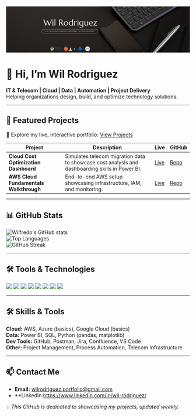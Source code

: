 ![Portfolio Banner](https://raw.githubusercontent.com/wilrodriguez-portfolio/wilrodriguez-portfolio/main/Black%20Minimalist%20Banner.wilrodriguezportfolio.png)

# 👋 Hi, I’m Wil Rodriguez  
**IT & Telecom | Cloud | Data | Automation | Project Delivery**  
Helping organizations design, build, and optimize technology solutions.

---

## 🚀 Featured Projects  
📌 Explore my live, interactive portfolio: [View Projects](#)

| Project | Description | Live | GitHub |
|---------|-------------|------|--------|
| **Cloud Cost Optimization Dashboard** | Simulates telecom migration data to showcase cost analysis and dashboarding skills in Power BI. | [Live](#) | [Repo](#) |
| **AWS Cloud Fundamentals Walkthrough** | End-to-end AWS setup showcasing infrastructure, IAM, and monitoring. | [Live](#) | [Repo](#) |

---

## 📊 GitHub Stats  
![Wilfredo's GitHub stats](https://github-readme-stats.vercel.app/api?username=wilrodriguez-portfolio&show_icons=true&theme=radical)  
![Top Languages](https://github-readme-stats.vercel.app/api/top-langs/?username=wilrodriguez-portfolio&layout=compact&theme=radical)  
![GitHub Streak](https://streak-stats.demolab.com?user=wilrodriguez-portfolio&theme=radical&border_radius=4.5)

---

## 🛠 Tools & Technologies  
<p align="left">
  <img src="https://img.shields.io/badge/AWS-232F3E?style=for-the-badge&logo=amazon-aws&logoColor=white" />
  <img src="https://img.shields.io/badge/Power%20BI-F2C811?style=for-the-badge&logo=Power%20BI&logoColor=black" />
  <img src="https://img.shields.io/badge/Postman-FF6C37?style=for-the-badge&logo=postman&logoColor=white" />
  <img src="https://img.shields.io/badge/Python-3776AB?style=for-the-badge&logo=python&logoColor=white" />
  <img src="https://img.shields.io/badge/SQL-003B57?style=for-the-badge&logo=postgresql&logoColor=white" />
  <img src="https://img.shields.io/badge/Linux-FCC624?style=for-the-badge&logo=linux&logoColor=black" />
  <img src="https://img.shields.io/badge/Jira-0052CC?style=for-the-badge&logo=jira&logoColor=white" />
  <img src="https://img.shields.io/badge/Confluence-172B4D?style=for-the-badge&logo=confluence&logoColor=white" />
</p>

---

## 🛠 Skills & Tools

**Cloud:** AWS, Azure (basics), Google Cloud (basics)  
**Data:** Power BI, SQL, Python (pandas, matplotlib)  
**Dev Tools:** GitHub, Postman, Jira, Confluence, VS Code  
**Other:** Project Management, Process Automation, Telecom Infrastructure

---

## 📫 Contact Me

- **Email:** [wilrodriguez.portfolio@gmail.com](mailto:wilrodriguez.portfolio@gmail.com)  
- **LinkedIn:https://www.linkedin.com/in/wil-rodriguez/  




💡 *This GitHub is dedicated to showcasing my projects, updated weekly.*

